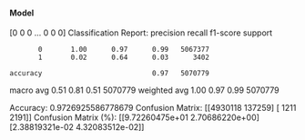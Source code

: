#### Model
[0 0 0 ... 0 0 0]
Classification Report:
              precision    recall  f1-score   support

           0       1.00      0.97      0.99   5067377
           1       0.02      0.64      0.03      3402

    accuracy                           0.97   5070779
   macro avg       0.51      0.81      0.51   5070779
weighted avg       1.00      0.97      0.99   5070779

Accuracy: 0.9726925586778679
Confusion Matrix:
[[4930118  137259]
 [   1211    2191]]
Confusion Matrix (%):
[[9.72260475e+01 2.70686220e+00]
 [2.38819321e-02 4.32083512e-02]]

